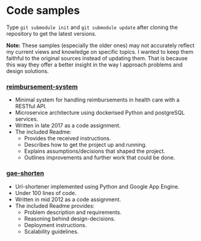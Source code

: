 # Code samples

Type `git submodule init` and `git submodule update` after cloning the repository to get the latest versions.

**Note:** These samples (especially the older ones) may not accurately reflect my current views and knowledge on specific topics. I wanted to keep them faithful to the original sources instead of updating them. That is because this way they offer a better insight in the way I approach problems and design solutions.

### [reimbursement-system](https://github.com/isaacbernat/cv/tree/master/samples/reimbursement-system)
- Minimal system for handling reimbursements in health care with a RESTful API.
- Microservice architecture using dockerised Python and postgreSQL services.
- Written in late 2017 as a code assignment.
- The included Readme:
    - Provides the received instructions.
    - Describes how to get the project up and running.
    - Explains assumptions/decisions that shaped the project.
    - Outlines improvements and further work that could be done.

### [gae-shorten](https://github.com/isaacbernat/gae-shorten)
- Url-shortener implemented using Python and Google App Engine.
- Under 100 lines of code.
- Written in mid 2012 as a code assignment.
- The included Readme provides:
    - Problem description and requirements.
    - Reasoning behind design-decisions.
    - Deployment instructions.
    - Scalability guidelines.
